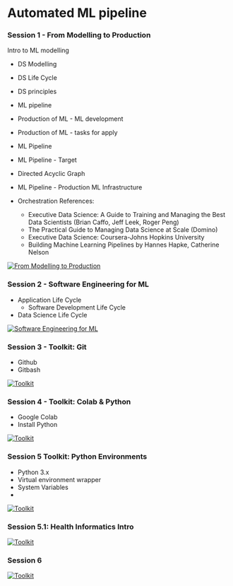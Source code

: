 # Automated ML pipeline

### Session 1 - From Modelling to Production
Intro to ML modelling

-  DS Modelling
-  DS Life Cycle
-  DS principles
-  ML pipeline
-  Production of ML - ML development
-  Production of ML - tasks for apply
-  ML Pipeline
-  ML Pipeline - Target
-  Directed Acyclic Graph
-  ML Pipeline - Production ML Infrastructure
- Orchestration References:

  - Executive Data Science: A Guide to Training and Managing the Best Data Scientists (Brian Caffo, Jeff Leek, Roger Peng)
  - The Practical Guide to Managing Data Science at Scale (Domino)
  - Executive Data Science: Coursera-Johns Hopkins University
  - Building Machine Learning Pipelines by Hannes Hapke, Catherine Nelson


[![From Modelling to Production](https://github.com/jonathan-pap/jonathan-pap.github.io/blob/main/images/pipeline.JPG)](https://www.youtube.com/watch?v=qFJNkuBRytY)

### Session 2 - Software Engineering for ML

- Application Life Cycle
  - Software Development Life Cycle
-  Data Science Life Cycle

[![Software Engineering for ML](https://github.com/jonathan-pap/jonathan-pap.github.io/blob/main/images/pipeline.JPG)](https://www.youtube.com/watch?v=ARUyqRHupMc)


### Session 3 - Toolkit: Git

- Github
- Gitbash

[![Toolkit](https://github.com/jonathan-pap/jonathan-pap.github.io/blob/main/images/pipeline.JPG)](https://www.youtube.com/watch?v=IcTj5sek30g)

### Session 4 - Toolkit: Colab & Python

- Google Colab
- Install Python


[![Toolkit](https://github.com/jonathan-pap/jonathan-pap.github.io/blob/main/images/pipeline.JPG)](https://www.youtube.com/watch?v=qOHHVdSA8qk)

### Session 5 Toolkit: Python Environments

- Python 3.x
- Virtual environment wrapper
- System Variables
- 
[![Toolkit](https://github.com/jonathan-pap/jonathan-pap.github.io/blob/main/images/pipeline.JPG)](https://www.youtube.com/watch?v=qOHHVdSA8qk)

### Session 5.1: Health Informatics Intro


[![Toolkit](https://img.youtu.be/iGMOMQOc2KI?t-2183/0.jpg)](https://youtu.be/iGMOMQOc2KI?t=2183)

### Session 6


[![Toolkit](https://github.com/jonathan-pap/jonathan-pap.github.io/blob/main/images/pipeline.JPG)](https://www.youtube.com/watch?v=FBivOf73kvw?t=74)



